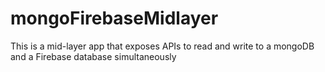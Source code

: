 # mongoFirebaseMidlayer
This is a mid-layer app that exposes APIs to read and write to a mongoDB and a Firebase database simultaneously 
